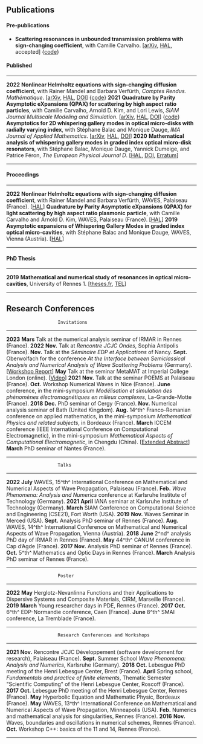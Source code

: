 ## Publications

#### Pre-publications

- __Scattering resonances in unbounded transmission problems with sign-changing coefficient__, with Camille Carvalho. \[[arXiv](https://arxiv.org/abs/2010.07583), [HAL](https://hal.archives-ouvertes.fr/hal-02965993), accepted\] {[code](https://github.com/zmoitier/Asymptotic_metacavity)}

#### Published

--------  -------------------------------------------------
__2022__  __Nonlinear Helmholtz equations with sign-changing diffusion coefficient__, with Rainer Mandel and Barbara Verf&uuml;rth, _Comptes Rendus. Math&eacute;matique_. \[[arXiv](https://arxiv.org/abs/2107.14516), [HAL](https://hal.archives-ouvertes.fr/hal-03830736), [DOI](https://doi.org/10.5802/crmath.322)\] {[code](https://doi.org/10.5281/zenodo.5140020)}
__2021__  __Quadrature by Parity Asymptotic eXpansions (QPAX) for scattering by high aspect ratio particles__, with Camille Carvalho, Arnold D. Kim, and Lori Lewis, _SIAM Journal Multiscale Modeling and Simulation_. \[[arXiv](https://arxiv.org/abs/2105.02136), [HAL](https://hal.archives-ouvertes.fr/hal-03830718), [DOI](https://doi.org/10.1137/21M1416801)\] {[code](https://github.com/zmoitier/Scattering_BIE_QPAX)}
          __Asymptotics for 2D whispering gallery modes in optical micro-disks with radially varying index__, with St&eacute;phane Balac and Monique Dauge, _IMA Journal of Applied Mathematics_. \[[arXiv](https://arxiv.org/abs/2003.14315), [HAL](https://hal.archives-ouvertes.fr/hal-02528150), [DOI](https://doi.org/10.1093/imamat/hxab033)\]
__2020__  __Mathematical analysis of whispering gallery modes in graded index optical micro-disk resonators__, with St&eacute;phane Balac, Monique Dauge, Yannick Dumeige, and Patrice F&eacute;ron, _The European Physical Journal D_. \[[HAL](https://hal.archives-ouvertes.fr/hal-02157635), [DOI](https://doi.org/10.1140/epjd/e2020-10303-5), [Erratum](https://link.springer.com/article/10.1140/epjd/e2020-10605-6)\]
--------  -------------------------------------------------

#### Proceedings

--------  ------------------------------------------------
__2022__  __Nonlinear Helmholtz equations with sign-changing diffusion coefficient__, with Rainer Mandel and Barbara Verf&uuml;rth, WAVES, Palaiseau (France). \[[HAL](https://hal.archives-ouvertes.fr/hal-03830606)\]
          __Quadrature by Parity Asymptotic eXpansions (QPAX) for light scattering by high aspect ratio plasmonic particle__, with Camille Carvalho and Arnold D. Kim, WAVES, Palaiseau (France). \[[HAL](https://hal.archives-ouvertes.fr/hal-03722962)\]
__2019__  __Asymptotic expansions of Whispering Gallery Modes in graded index optical micro-cavities__, with Stéphane Balac and Monique Dauge, WAVES, Vienna (Austria). \[[HAL](https://hal.archives-ouvertes.fr/hal-03830626)\]
---------  ------------------------------------------------

#### PhD Thesis

--------  ------------------------------------------------
__2019__  __Mathematical and numerical study of resonances in optical micro-cavities__, University of Rennes 1. \[[theses.fr](https://theses.fr/2019REN1S053), [TEL](https://tel.archives-ouvertes.fr/tel-02308978)\]
---------  ------------------------------------------------

## Research Conferences

                       Invitations
---------  ----------  --------------------------------------
__2023__   __Mars__    Talk at the numerical analysis seminar of IRMAR in Rennes (France).
__2022__   __Nov.__    Talk at _Rencontre JCJC Ondes_, Sophia Antipolis (France).
           __Nov.__    Talk at the _S&eacute;minaire EDP et Applications_ of Nancy.
           __Sept.__   Oberwolfach for the conference _At the Interface between Semiclassical Analysis and Numerical Analysis of Wave Scattering Problems_ (Germany). \[[Workshop Report](https://doi.org/10.14760/OWR-2022-43)\]
           __May__     Talk at the seminar MetaMAT at Imperial College London (online). \[[Video](https://doi.org/10.52843/meta-mat.1j8c09)\]
__2021__   __Nov.__    Talk at the seminar POEMS at Palaiseau (France).
           __Oct.__    Workshop Numerical Waves in Nice (France).
           __June__    conference, in the mini-symposium _Mod&eacute;lisation et simulation des ph&eacute;nom&egrave;nes &eacute;lectromagn&eacute;tiques en milieux complexes_, La-Grande-Motte (France).
__2018__   __Dec.__    PhD seminar of Cergy (France).
           __Nov.__    Numerical analysis seminar of Bath (United Kingdom).
           __Aug.__    14^th^ Franco-Romanian conference on applied mathematics, in the mini-symposium _Mathematical Physics and related subjects_, in Bordeaux (France).
           __March__    ICCEM conference (IEEE International Conference on Computational Electromagnetic), in the mini-symposium _Mathematical Aspects of Computational Electromagnetic_, in Chengdu (China). \[[Extended Abstract](https://hal.archives-ouvertes.fr/hal-01715438)\]
           __March__   PhD seminar of Nantes (France).
---------  ----------  --------------------------------------

                       Talks
---------  ----------  --------------------------------------
__2022__   __July__    WAVES, 15^th^ International Conference on Mathematical and Numerical Aspects of Wave Propagation, Palaiseau (France).
           __Feb.__    _Wave Phenomena: Analysis and Numerics_ conference at Karlsruhe Institute of Technology (Germany).
__2021__   __April__   IANA seminar at Karlsruhe Institute of Technology (Germany).
           __March__   SIAM Conference on Computational Science and Engineering (CSE21), Fort Worth (USA).
__2019__   __Nov.__    Waves Seminar in Merced (USA).
           __Sept.__   Analysis PhD seminar of Rennes (France).
           __Aug.__    WAVES, 14^th^ International Conference on Mathematical and Numerical Aspects of Wave Propagation, Vienna (Austria).
__2018__   __June__    2^nd^ analysis PhD day of IRMAR in Rennes (France).
           __May__     44^th^ CANUM conference in Cap d&rsquo;Agde (France).
__2017__   __Nov.__    Analysis PhD seminar of Rennes (France).
           __Oct.__    5^th^ Mathematics and Optic Days in Rennes (France).
           __March__   Analysis PhD seminar of Rennes (France).
---------  ----------  --------------------------------------

                       Poster
---------  ----------  --------------------------------------
__2022__   __May__     Herglotz-Nevanlinna Functions and their Applications to Dispersive Systems and Composite Materials, CIRM, Marseille (France).
__2019__   __March__   Young researcher days in PDE, Rennes (France).
__2017__   __Oct.__    6^th^ EDP-Normandie conference, Caen (France).
           __June__    8^th^ SMAI conference, La Tremblade (France).
---------  ----------  --------------------------------------

                       Research Conferences and Workshops
---------  ----------  --------------------------------------
__2021__   __Nov.__    Rencontre JCJC Développement (software development for research), Palaiseau (France).
           __Sept.__   Summer School _Wave Phenomena: Analysis and Numerics_, Karlsruhe (Germany).
__2018__   __Oct.__    Lebesgue PhD meeting of the Henri Lebesgue Center, Brest (France).
           __April__   Spring school, *Fundamentals and practice of finite elements*, Thematic Semester "Scientific Computing" of the Henri Lebesgue Center, Roscoff (France).
__2017__   __Oct.__    Lebesgue PhD meeting of the Henri Lebesgue Center, Rennes (France).
           __May__     Hyperbolic Equation and Mathematic Physic, Bordeaux (France).
           __May__     WAVES, 13^th^ International Conference on Mathematical and Numerical Aspects of Wave Propagation, Minneapolis (USA).
           __Feb.__    Numerics and mathematical analysis for singularities, Rennes (France).
__2016__   __Nov.__    Waves, boundaries and oscillations in numerical schemes, Rennes (France).
           __Oct.__    Workshop C++: basics of the 11 and 14, Rennes (France).
---------  ----------  --------------------------------------
